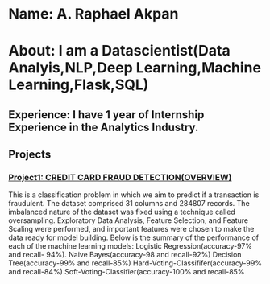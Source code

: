 # Name: A. Raphael Akpan
# About: I am a Datascientist(Data Analyis,NLP,Deep Learning,Machine Learning,Flask,SQL)
## Experience: I have 1 year of Internship Experience in the Analytics Industry.

## Projects
                             
### [Project1: CREDIT CARD FRAUD DETECTION(OVERVIEW)](https://github.com/Raph-09/Machine-Learning/blob/main/credit-card-fraud-detection-solution.ipynb)

This is a classification problem in which we aim to predict if a transaction is fraudulent. The dataset comprised 31 columns and 284807 records. The imbalanced nature of the dataset was fixed using a technique called oversampling.  Exploratory Data Analysis, Feature Selection, and Feature Scaling were performed, and important features were chosen to make the data ready for model building.
Below is the summary of the performance of each of the machine learning models:
Logistic Regression(accuracy-97% and recall- 94%).
Naive Bayes(accuracy-98 and recall-92%)
Decision Tree(accuracy-99% and recall-85%)
Hard-Voting-Classififer(accuracy-99% and recall-84%)
Soft-Voting-Classifier(accuracy-100% and recall-85%
